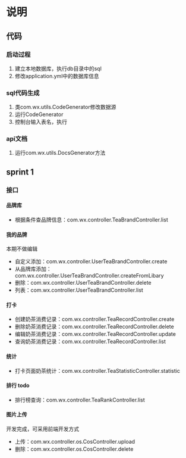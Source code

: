 # 说明
## 代码
### 启动过程
1. 建立本地数据库，执行db目录中的sql
2. 修改application.yml中的数据库信息

### sql代码生成
1. 类com.wx.utils.CodeGenerator修改数据源
2. 运行CodeGenerator
3. 控制台输入表名，执行


### api文档
1. 运行com.wx.utils.DocsGenerator方法


## sprint 1

### 接口

#### 品牌库
- 根据条件查品牌信息：com.wx.controller.TeaBrandController.list

#### 我的品牌
本期不做编辑

- 自定义添加：com.wx.controller.UserTeaBrandController.create
- 从品牌库添加：com.wx.controller.UserTeaBrandController.createFromLibary
- 删除：com.wx.controller.UserTeaBrandController.delete
- 列表：com.wx.controller.UserTeaBrandController.list

#### 打卡
- 创建奶茶消费记录：com.wx.controller.TeaRecordController.create
- 删除奶茶消费记录：com.wx.controller.TeaRecordController.delete
- 编辑奶茶消费记录：com.wx.controller.TeaRecordController.update
- 查询奶茶消费记录：com.wx.controller.TeaRecordController.list

#### 统计
- 打卡页面奶茶统计：com.wx.controller.TeaStatisticController.statistic

#### 排行 todo
- 排行榜查询：com.wx.controller.TeaRankController.list

#### 图片上传 
开发完成，可采用前端开发方式
- 上传：com.wx.controller.os.CosController.upload
- 删除：com.wx.controller.os.CosController.delete



